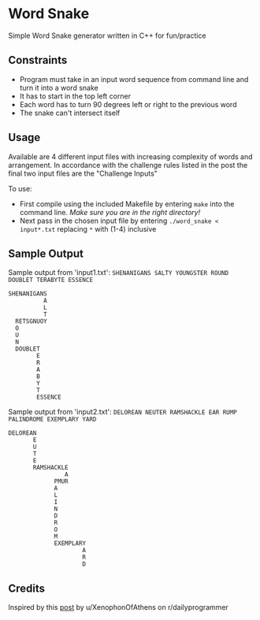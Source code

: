 # Word Snake

Simple Word Snake generator written in C++ for fun/practice 

## Constraints

- Program must take in an input word sequence from command line and turn it into a word snake
- It has to start in the top left corner
- Each word has to turn 90 degrees left or right to the previous word
- The snake can't intersect itself

## Usage
Available are 4 different input files with increasing complexity of words and arrangement. In accordance with the challenge rules listed in the post the final two input files are the "Challenge Inputs"

To use:
- First compile using the included Makefile by entering ```make``` into the command line. *Make sure you are in the right directory!*
- Next pass in the chosen input file by entering ```./word_snake < input*.txt``` replacing ```*``` with (1-4) inclusive

## Sample Output

Sample output from 'input1.txt': ```SHENANIGANS SALTY YOUNGSTER ROUND DOUBLET TERABYTE ESSENCE```


```
SHENANIGANS                                         
          A                                         
          L                                         
          T                                         
  RETSGNUOY                                         
  O                                                 
  U                                                 
  N                                                 
  DOUBLET                                           
        E                                           
        R                                           
        A                                           
        B                                           
        Y                                           
        T                                           
        ESSENCE   
```

Sample output from 'input2.txt': ```DELOREAN NEUTER RAMSHACKLE EAR RUMP PALINDROME EXEMPLARY YARD```

```
DELOREAN                                              
       E                                              
       U                                              
       T                                              
       E                                              
       RAMSHACKLE                                     
                A                                     
             PMUR                                     
             A                                        
             L                                        
             I                                        
             N                                        
             D                                        
             R                                        
             O                                        
             M                                        
             EXEMPLARY                                
                     A                                
                     R                                
                     D                                
```
## Credits

Inspired by this [post](https://old.reddit.com/r/dailyprogrammer/comments/3bi5na/20150629_challenge_221_easy_word_snake/) by u/XenophonOfAthens on r/dailyprogrammer
